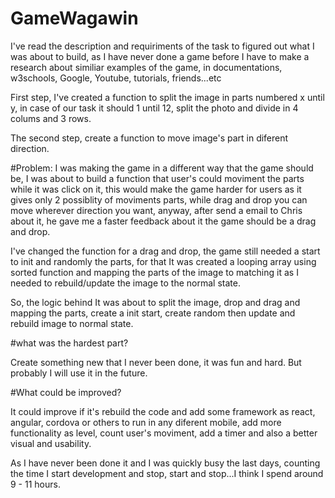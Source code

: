 
# GameWagawin

I've read the description and requiriments of the task to figured out what I was about to build, as I have never done a game before I have to make a research about similiar examples of the game, in documentations, w3schools, Google, Youtube, tutorials, friends...etc

First step, I've created a function to split the image in parts numbered x until y, in case of our task it should 1 until 12, split the photo and divide in 4 colums and 3 rows.

The second step, create a function to move image's part in diferent direction.

#Problem: I was making the game in a different way that the game should be, I was about to build a function that user's could moviment the parts while it was click on it, this would make the game harder for users as it gives only 2 possiblity of moviments parts, while drag and drop you can move wherever direction you want, anyway, after send a email to Chris about it, he gave me a faster feedback about it the game should be a drag and drop.

I've changed the function for a drag and drop, the game still needed a start to init and randomly the parts, for that It was created a looping array using sorted function and mapping the parts of the image to matching it as I needed to rebuild/update the image to the normal state.

So, the logic behind It was about to split the image, drop and drag and mapping the parts, create a init start, create random then update and rebuild image to normal state.

#what was the hardest part?

Create something new that I never been done, it was fun and hard. But probably I will use it in the future.

#What could be improved? 

It could improve if it's rebuild the code and add some framework as react, angular, cordova or others to run in any diferent mobile, add more functionality as level, count user's moviment, add a timer and also a better visual and usability.

As I have never been done it and I was quickly busy the last days, counting the time I start development and stop, start and stop...I think I spend around 9 - 11 hours. 


